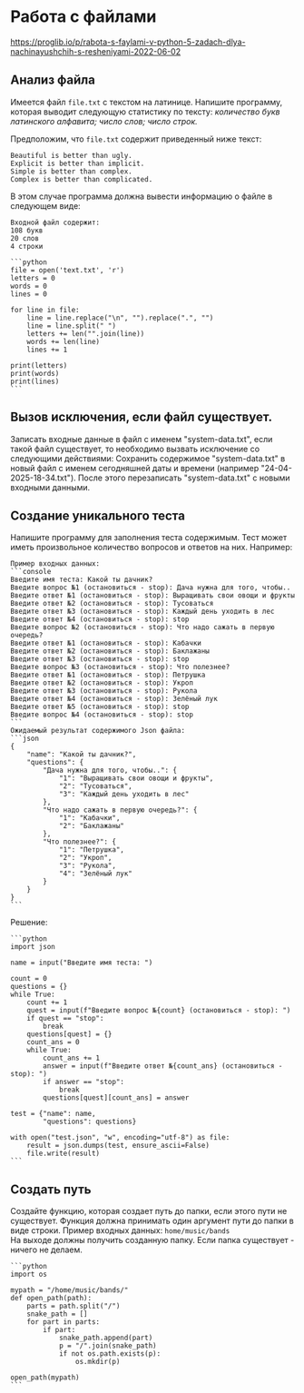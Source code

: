 # Работа с файлами

https://proglib.io/p/rabota-s-faylami-v-python-5-zadach-dlya-nachinayushchih-s-resheniyami-2022-06-02

## Анализ файла

Имеется файл `file.txt` с текстом на латинице. Напишите программу, которая выводит следующую статистику по тексту:
_количество букв латинского алфавита;
число слов;
число строк._

Предположим, что `file.txt` содержит приведенный ниже текст:

```text
Beautiful is better than ugly.
Explicit is better than implicit.
Simple is better than complex.
Complex is better than complicated.
```

В этом случае программа должна вывести информацию о файле в следующем виде:       

```
Входной файл содержит:
108 букв
20 слов
4 строки
```

````{toggle}
```python
file = open('text.txt', 'r')
letters = 0
words = 0
lines = 0

for line in file:
    line = line.replace("\n", "").replace(".", "")
    line = line.split(" ")
    letters += len("".join(line))
    words += len(line)
    lines += 1
    
print(letters)
print(words)
print(lines)
```
````

## Вызов исключения, если файл существует.

Записать входные данные в файл с именем "system-data.txt", если такой файл существует, то необходимо вызвать исключение со следующими действиями:
Сохранить содержимое "system-data.txt" в новый файл с именем сегодняшней даты и времени (например "24-04-2025-18-34.txt"). После этого перезаписать "system-data.txt" с новыми входными данными.


## Создание уникального теста

Напишите программу для заполнения теста содержимым. Тест может иметь произвольное количество вопросов и ответов на них. Например:

````{toggle}
Пример входных данных: 
```console
Введите имя теста: Какой ты дачник?
Введите вопрос №1 (остановиться - stop): Дача нужна для того, чтобы..
Введите ответ №1 (остановиться - stop): Выращивать свои овощи и фрукты
Введите ответ №2 (остановиться - stop): Тусоваться
Введите ответ №3 (остановиться - stop): Каждый день уходить в лес
Введите ответ №4 (остановиться - stop): stop
Введите вопрос №2 (остановиться - stop): Что надо сажать в первую очередь?
Введите ответ №1 (остановиться - stop): Кабачки
Введите ответ №2 (остановиться - stop): Баклажаны
Введите ответ №3 (остановиться - stop): stop
Введите вопрос №3 (остановиться - stop): Что полезнее?
Введите ответ №1 (остановиться - stop): Петрушка
Введите ответ №2 (остановиться - stop): Укроп
Введите ответ №3 (остановиться - stop): Рукола
Введите ответ №4 (остановиться - stop): Зелёный лук
Введите ответ №5 (остановиться - stop): stop
Введите вопрос №4 (остановиться - stop): stop
```
Ожидаемый результат содержимого Json файла:
```json
{
    "name": "Какой ты дачник?",
    "questions": {
        "Дача нужна для того, чтобы..": {
            "1": "Выращивать свои овощи и фрукты",
            "2": "Тусоваться",
            "3": "Каждый день уходить в лес"
        },
        "Что надо сажать в первую очередь?": {
            "1": "Кабачки",
            "2": "Баклажаны"
        },
        "Что полезнее?": {
            "1": "Петрушка",
            "2": "Укроп",
            "3": "Рукола",
            "4": "Зелёный лук"
        }
    }
}
```
````
Решение:
````{toggle}
```python
import json

name = input("Введите имя теста: ")

count = 0
questions = {}
while True:
    count += 1
    quest = input(f"Введите вопрос №{count} (остановиться - stop): ")
    if quest == "stop":
        break
    questions[quest] = {}
    count_ans = 0
    while True:
        count_ans += 1
        answer = input(f"Введите ответ №{count_ans} (остановиться - stop): ")
        if answer == "stop":
            break
        questions[quest][count_ans] = answer

test = {"name": name,
        "questions": questions}

with open("test.json", "w", encoding="utf-8") as file:
    result = json.dumps(test, ensure_ascii=False)
    file.write(result)
```
````

## Создать путь
Создайте функцию, которая создает путь до папки, если этого пути не существует.
Функция должна принимать один аргумент пути до папки в виде строки.
Пример входных данных: `home/music/bands`  
На выходе должны получить созданную папку.
Если папка существует - ничего не делаем.

````{toggle}
```python
import os

mypath = "/home/music/bands/"
def open_path(path):
    parts = path.split("/")
    snake_path = []
    for part in parts:
        if part:
            snake_path.append(part)
            p = "/".join(snake_path)
            if not os.path.exists(p):
                os.mkdir(p)

open_path(mypath)
```
````